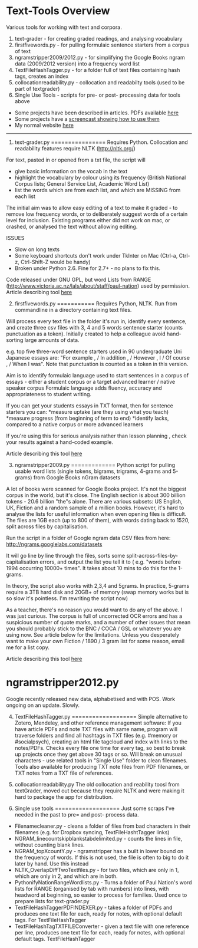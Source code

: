 Text-Tools Overview
==========

Various tools for working with text and corpora.

1. text-grader - for creating graded readings, and analysing vocabulary
2. firstfivewords.py - for pulling formulaic sentence starters from a corpus of text
3. ngramstripper2009/2012.py - for simplifying the Google Books ngram data (2009/2012 version) into a frequency word list
4. TextFileHashTagger.py - for a folder full of text files containing hash tags, creates an index 
5. collocationreadability.py - collocation and readabilty tools (used to be part of textgrader)
6. Single Use Tools - scripts for pre- or post- processing data for tools above


* Some projects have been described in articles. PDFs available [here](http://scholar.google.co.jp/citations?user=-ShxkTcAAAAJ)
* Some projects have a [screencast showing how to use them](http://www.youtube.com/user/malcprentice)
* My normal website [here](http://alba-english.org)

---

1) text-grader.py
================
Requires Python. Collocation and readability features require NLTK (http://nltk.org/)

For text, pasted in or opened from a txt file, the script will 
* give basic information on the vocab in the text 
* highlight the vocabulary by colour using its frequency (British National Corpus lists; General Service List, Academic Word List)
* list the words which are from each list, and which are MISSING from each list

The initial aim was to allow easy editing of a text to make it graded - to remove low frequency words, or to deliberately suggest words of a
certain level for inclusion. Existing programs either did not work on mac, or crashed, or analysed the text without allowing editing. 

ISSUES
* Slow on long texts
* Some keyboard shortcuts don't work under TkInter on Mac (Ctrl-a, Ctrl-z, Ctrl-Shift-Z would be handy)
* Broken under Python 2.6. Fine for 2.7+ - no plans to fix this. 

Code released under GNU GPL, but word Lists from RANGE (http://www.victoria.ac.nz/lals/about/staff/paul-nation) used by permission. Article describing tool [here](http://scholar.google.co.jp/citations?view_op=view_citation&hl=en&user=-ShxkTcAAAAJ&citation_for_view=-ShxkTcAAAAJ:Tyk-4Ss8FVUC)

2) firstfivewords.py
===========
Requires Python, NLTK. Run from commandline in a directory containing text files.

Will process every text file in the folder it's run in, identify every sentence, and create three csv files with 3, 4 and 5 words sentence starter (counts punctuation as a token). Initially created to help a
colleague avoid hand-sorting large amounts of data.  

e.g. top five three-word sentence starters used in 90 undergraduate Uni Japanese essays are: "For example , / In addition , / However , I / Of course , / When I was". Note that punctuation is counted as a token in
this version.

Aim is to identify formulaic language used to start sentences in a corpus of essays - either a student corpus or a target advanced learner / native speaker corpus Formulaic language adds fluency, accuracy and
appropriateness to student writing. 

If you can get your students essays in TXT format, then for sentence starters you can:
*measure uptake (are they using what you teach) 
*measure progress (from beginning of term to end) 
*identify lacks, compared to a native corpus or more advanced learners 


If you're using this for serious analysis rather than lesson planning , check your results against a hand-coded example. 

Article describing this tool [here](http://scholar.google.co.jp/scholar?oi=bibs&hl=en&cluster=13556166500242376745&btnI=Lucky)


3) ngramstripper2009.py
=============
Python script for pulling usable word lists (single tokens, bigrams, trigrams, 4-grams and 5-grams) from Google Books nGram datasets

A lot of books were scanned for Google Books project. It's not the biggest corpus in the world, but it's close. The English section is about
300 billion tokens - 20.6 billion "the"s alone. There are various subsets: US English, UK, Fiction and a random sample of a million books.
However, it's hard to analyse the lists for useful information when even opening files is difficult. The files are 1GB each (up to 800 of
them), with words dating back to 1520, split across files by capitalisation.

Run the script in a folder of Google ngram data CSV files from here: http://ngrams.googlelabs.com/datasets 

It will go line by line through the files, sorts some split-across-files-by-capitalisation errors, and output the list you tell it to ( e.g.
"words before 1994 occurring 10000+ times". It takes about 10 mins to do this for the 1-grams.

In theory, the script also works with 2,3,4 and 5grams. In practice, 5-grams require a 3TB hard disk and 20GB+ of memory (swap memory works
but is so slow it's pointless. I'm rewriting the script now)

As a teacher, there's no reason you would want to do any of the above. I was just curious. The corpus is full of uncorrected OCR errors and
has a suspicious number of quote marks, and a number of other issues that mean you should probably stick to the BNC / COCA / GSL or whatever
you are using now. See article below for the limitations. Unless you desperately want to make your own Fiction / 1890 / 3 gram list for some reason, email me for a list copy.

Article describing this tool [here](http://scholar.google.co.jp/citations?view_op=view_citation&hl=en&user=-ShxkTcAAAAJ&citation_for_view=-ShxkTcAAAAJ:9yKSN-GCB0IC)

ngramstripper2012.py
====================
Google recently released new data, alphabetised and with POS. Work ongoing on an update. Slowly. 


4) TextFileHashTagger.py
===================
Simple alternative to Zotero, Mendeley, and other reference management software: If you have article PDFs and note TXT files with same name, program will traverse folders and find all hashtags in TXT files (e.g. #memory or #socialpsych), creating an html file tagcloud and index with links to the notes/PDFs. Checks every file one time for every tag, so best to break up projects once they get above 30 tags or so. Will break on unusual characters - use related tools in "Single Use" folder to clean filenames. Tools also available for producing TXT note files from PDF filenames, or TXT notes from a TXT file of references. 

5) collocationreadability.py
The old collocation and reability toosl from textGrader, moved out because they require NLTK and were making it hard to package the app for distribution. 

6) Single use tools
===================
Just some scraps I've needed in the past to pre= and post- process data.
* Filenamecleaner.py - cleans a folder of files from bad characters in their filenames (e.g. for Dropbox syncing, TextFileHashtTagger links)
* NGRAM_linecountskipblankstabdelimited.py - counts the lines in file, without counting blank lines. 
* NGRAM_topXcountY.py - ngramstripper has a built in lower bound on the frequency of words. If this is not used, the file is often to big to do it later by hand. Use this instead
* NLTK_OverlapDiffTwoTextfiles.py - for two files, which are only in 1, which are only in 2, and which are in both. 
* PythonifyNationRangeWordlists.py - Turns a folder of Paul Nation's word lists for RANGE (organised by tab with numbers) into lines, with headword at beginning, so easier to process for families. Used once to prepare lists for text-grader.py
* TextFileHashTaggerPDFINDEXER.py - takes a folder of PDFs and produces one text file for each, ready for notes, with optional default tags. For TextFileHashTagger 
* TextFileHashTagTXTFILEConverter - given a text file with one reference per line, produces one text file for each, ready for notes, with optional default tags. TextFileHashTagger

